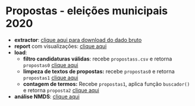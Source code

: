 # Propostas - eleições municipais 2020

* **extractor**: [clique aqui para download do dado bruto](https://drive.google.com/file/d/1EvqYC_yNo0FYg9J0x1jE4nxPH3p579dN/view?usp=sharing)
* **report** com visualizações: [clique aqui](https://github.com/Transparencia-Brasil/propostas-eleicoes-2020/blob/main/report/visualizacoes.md)
* **load**:
  + **filtro candidaturas válidas**: recebe `propostass.csv` e retorna `propostas0` [clique aqui](https://github.com/Transparencia-Brasil/propostas-eleicoes-2020/blob/main/code/propostas0_candidaturas_validas.R)
  + **limpeza de textos de propostas:** recebe `propostas0` e retorna `propostas1` [clique aqui](https://github.com/Transparencia-Brasil/propostas-eleicoes-2020/blob/main/code/propostas1_processa_texto.R) 
  + **contagem de termos:** Recebe `propostas1`, aplica função `buscador()` e retorna `proposta2` [clique aqui](https://github.com/Transparencia-Brasil/propostas-eleicoes-2020/blob/main/code/propostas2_aplica_buscador.R)
 * **análise NMDS**: [clique aqui](https://github.com/Transparencia-Brasil/propostas-eleicoes-2020/blob/main/code/nmds.R)

